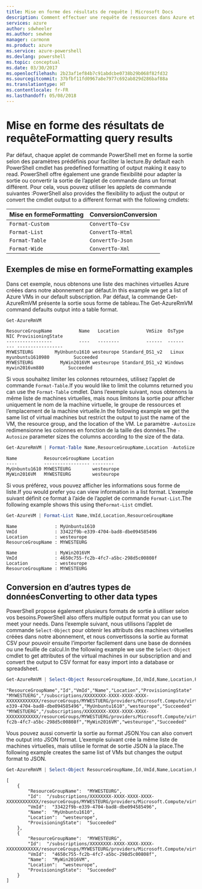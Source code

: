 ```yaml
---
title: Mise en forme des résultats de requête | Microsoft Docs
description: Comment effectuer une requête de ressources dans Azure et mettre en forme les résultats.
services: azure
author: sdwheeler
ms.author: sewhee
manager: carmonm
ms.product: azure
ms.service: azure-powershell
ms.devlang: powershell
ms.topic: conceptual
ms.date: 03/30/2017
ms.openlocfilehash: 2b23af1ef84b7c91abdcbe0738b29b068f82fd32
ms.sourcegitcommit: 37bfbf11fd0967a8e7977c692ab829d286baf88a
ms.translationtype: HT
ms.contentlocale: fr-FR
ms.lasthandoff: 05/08/2018
---
```

# <a name="formatting-query-results"></a><span data-ttu-id="34cd7-103">Mise en forme des résultats de requête</span><span class="sxs-lookup"><span data-stu-id="34cd7-103">Formatting query results</span></span>

<span data-ttu-id="34cd7-104">Par défaut, chaque applet de commande PowerShell met en forme la sortie selon des paramètres prédéfinis pour faciliter la lecture.</span><span class="sxs-lookup"><span data-stu-id="34cd7-104">By default each PowerShell cmdlet has predefined formatting of output making it easy to read.</span></span>  <span data-ttu-id="34cd7-105">PowerShell offre également une grande flexibilité pour adapter la sortie ou convertir la sortie de l’applet de commande dans un format différent. Pour cela, vous pouvez utiliser les applets de commande suivantes :</span><span class="sxs-lookup"><span data-stu-id="34cd7-105">PowerShell also provides the flexibility to adjust the output or convert the cmdlet output to a different format with the following cmdlets:</span></span>

| <span data-ttu-id="34cd7-106">Mise en forme</span><span class="sxs-lookup"><span data-stu-id="34cd7-106">Formatting</span></span>      | <span data-ttu-id="34cd7-107">Conversion</span><span class="sxs-lookup"><span data-stu-id="34cd7-107">Conversion</span></span>       |
|-----------------|------------------|
| `Format-Custom` | `ConvertTo-Csv`  |
| `Format-List`   | `ConvertTo-Html` |
| `Format-Table`  | `ConvertTo-Json` |
| `Format-Wide`   | `ConvertTo-Xml`  |

## <a name="formatting-examples"></a><span data-ttu-id="34cd7-108">Exemples de mise en forme</span><span class="sxs-lookup"><span data-stu-id="34cd7-108">Formatting examples</span></span>

<span data-ttu-id="34cd7-109">Dans cet exemple, nous obtenons une liste des machines virtuelles Azure créées dans notre abonnement par défaut.</span><span class="sxs-lookup"><span data-stu-id="34cd7-109">In this example we get a list of Azure VMs in our default subscription.</span></span>  <span data-ttu-id="34cd7-110">Par défaut, la commande Get-AzureRmVM présente la sortie sous forme de tableau.</span><span class="sxs-lookup"><span data-stu-id="34cd7-110">The Get-AzureRmVM command defaults output into a table format.</span></span>

```powershell
Get-AzureRmVM
```

```
ResourceGroupName          Name   Location          VmSize  OsType              NIC ProvisioningState
-----------------          ----   --------          ------  ------              --- -----------------
MYWESTEURG        MyUnbuntu1610 westeurope Standard_DS1_v2   Linux myunbuntu1610980         Succeeded
MYWESTEURG          MyWin2016VM westeurope Standard_DS1_v2 Windows   mywin2016vm880         Succeeded
```

<span data-ttu-id="34cd7-111">Si vous souhaitez limiter les colonnes retournées, utilisez l’applet de commande `Format-Table`.</span><span class="sxs-lookup"><span data-stu-id="34cd7-111">If you would like to limit the columns returned you can use the `Format-Table` cmdlet.</span></span> <span data-ttu-id="34cd7-112">Dans l’exemple suivant, nous obtenons la même liste de machines virtuelles, mais nous limitons la sortie pour afficher uniquement le nom de la machine virtuelle, le groupe de ressources et l’emplacement de la machine virtuelle.</span><span class="sxs-lookup"><span data-stu-id="34cd7-112">In the following example we get the same list of virtual machines but restrict the output to just the name of the VM, the resource group, and the location of the VM.</span></span>  <span data-ttu-id="34cd7-113">Le paramètre `-Autosize` redimensionne les colonnes en fonction de la taille des données.</span><span class="sxs-lookup"><span data-stu-id="34cd7-113">The `-Autosize` parameter sizes the columns according to the size of the data.</span></span>

```powershell
Get-AzureRmVM | Format-Table Name,ResourceGroupName,Location -AutoSize
```

```
Name          ResourceGroupName Location
----          ----------------- --------
MyUnbuntu1610 MYWESTEURG        westeurope
MyWin2016VM   MYWESTEURG        westeurope
```

<span data-ttu-id="34cd7-114">Si vous préférez, vous pouvez afficher les informations sous forme de liste.</span><span class="sxs-lookup"><span data-stu-id="34cd7-114">If you would prefer you can view information in a list format.</span></span> <span data-ttu-id="34cd7-115">L’exemple suivant définit ce format à l’aide de l’applet de commande `Format-List`.</span><span class="sxs-lookup"><span data-stu-id="34cd7-115">The following example shows this using the`Format-List` cmdlet.</span></span>

```powershell
Get-AzureVM | Format-List Name,VmId,Location,ResourceGroupName
```

```
Name              : MyUnbuntu1610
VmId              : 33422f9b-e339-4704-bad8-dbe094585496
Location          : westeurope
ResourceGroupName : MYWESTEURG

Name              : MyWin2016VM
VmId              : 4650c755-fc2b-4fc7-a5bc-298d5c00808f
Location          : westeurope
ResourceGroupName : MYWESTEURG
```

## <a name="converting-to-other-data-types"></a><span data-ttu-id="34cd7-116">Conversion en d’autres types de données</span><span class="sxs-lookup"><span data-stu-id="34cd7-116">Converting to other data types</span></span>

<span data-ttu-id="34cd7-117">PowerShell propose également plusieurs formats de sortie à utiliser selon vos besoins.</span><span class="sxs-lookup"><span data-stu-id="34cd7-117">PowerShell also offers multiple output format you can use to meet your needs.</span></span>  <span data-ttu-id="34cd7-118">Dans l’exemple suivant, nous utilisons l’applet de commande `Select-Object` pour obtenir les attributs des machines virtuelles créées dans notre abonnement, et nous convertissons la sortie au format CSV pour pouvoir ensuite l’importer facilement dans une base de données ou une feuille de calcul.</span><span class="sxs-lookup"><span data-stu-id="34cd7-118">In the following example we use the `Select-Object` cmdlet to get attributes of the virtual machines in our subscription and and convert the output to CSV format for easy import into a database or spreadsheet.</span></span>

```powershell
Get-AzureRmVM | Select-Object ResourceGroupName,Id,VmId,Name,Location,ProvisioningState | ConvertTo-Csv -NoTypeInformation
```

```
"ResourceGroupName","Id","VmId","Name","Location","ProvisioningState"
"MYWESTUERG","/subscriptions/XXXXXXXX-XXXX-XXXX-XXXX-XXXXXXXXXXXX/resourceGroups/MYWESTUERG/providers/Microsoft.Compute/virtualMachines/MyUnbuntu1610","33422f9b-e339-4704-bad8-dbe094585496","MyUnbuntu1610","westeurope","Succeeded"
"MYWESTUERG","/subscriptions/XXXXXXXX-XXXX-XXXX-XXXX-XXXXXXXXXXXX/resourceGroups/MYWESTUERG/providers/Microsoft.Compute/virtualMachines/MyWin2016VM","4650c755-fc2b-4fc7-a5bc-298d5c00808f","MyWin2016VM","westeurope","Succeeded"
```

<span data-ttu-id="34cd7-119">Vous pouvez aussi convertir la sortie au format JSON.</span><span class="sxs-lookup"><span data-stu-id="34cd7-119">You can also convert the output into JSON format.</span></span>  <span data-ttu-id="34cd7-120">L’exemple suivant crée la même liste de machines virtuelles, mais utilise le format de sortie JSON à la place.</span><span class="sxs-lookup"><span data-stu-id="34cd7-120">The following example creates the same list of VMs but changes the output format to JSON.</span></span>

```powershell
Get-AzureRmVM | Select-Object ResourceGroupName,Id,VmId,Name,Location,ProvisioningState | ConvertTo-Json
```

```
[
    {
        "ResourceGroupName":  "MYWESTEURG",
        "Id":  "/subscriptions/XXXXXXXX-XXXX-XXXX-XXXX-XXXXXXXXXXXX/resourceGroups/MYWESTEURG/providers/Microsoft.Compute/virtualMachines/MyUnbuntu1610",
        "VmId":  "33422f9b-e339-4704-bad8-dbe094585496",
        "Name":  "MyUnbuntu1610",
        "Location":  "westeurope",
        "ProvisioningState":  "Succeeded"
    },
    {
        "ResourceGroupName":  "MYWESTEURG",
        "Id":  "/subscriptions/XXXXXXXX-XXXX-XXXX-XXXX-XXXXXXXXXXXX/resourceGroups/MYWESTEURG/providers/Microsoft.Compute/virtualMachines/MyWin2016VM",
        "VmId":  "4650c755-fc2b-4fc7-a5bc-298d5c00808f",
        "Name":  "MyWin2016VM",
        "Location":  "westeurope",
        "ProvisioningState":  "Succeeded"
    }
]
```
